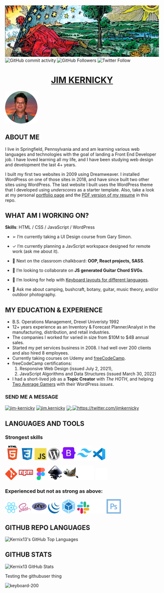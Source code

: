 <!-- [![Jim's GitHub Banner](./assets/GitHubBanner500.jpg)](https://kernixwebdesign.com/) -->

[![Jim's GitHub Banner](./assets/GitHubAlchemy1.jpg)](https://kernixwebdesign.com/resume-portfolio.html)
![GitHub commit activity](https://img.shields.io/github/commit-activity/y/Kernix13/Kernix13?style=for-the-badge)
![GitHub Followers](https://img.shields.io/github/followers/Kernix13?style=for-the-badge)
![Twitter Follow](https://img.shields.io/twitter/follow/jimkernicky?style=social)

<!-- ![freeCodeCamp](https://img.shields.io/freecodecamp/points/fccb4a9d0f6-135f-4a94-97f5-795068269ca7?label=freeCodeCamp&style=for-the-badge) -->
<!-- ![GitHub all releases](https://img.shields.io/github/downloads/Kernix13/Kernix13/total?style=flat-square) -->
<!-- [![hits](https://hits.deltapapa.io/github/Kernix13/hits-badge.svg)](https://hits.deltapapa.io) -->

**<h1 align="center"><ins>JIM KERNICKY</ins></h1>**

<img src="https://github.com/Kernix13/Kernix13/blob/main/circle-profile-pic.png" >

## ABOUT ME

I live in Springfield, Pennsylvania and and am learning various web languages and technologies with the goal of landing a Front End Developer job. I have loved learning all my life, and I have been studying web design and development the last 4+ years.

I built my first two websites in 2009 using Dreamweaver. I installed WordPress on one of those sites in 2018, and have since built two other sites using WordPress. The last website I built uses the WordPress theme that I developed using _underscores_ as a starter template. Also, take a look at my personal [portfolio page](https://courageous-cuchufli-816711.netlify.app/) and the [PDF version of my resume](https://github.com/Kernix13/Kernix13/blob/main/resume.pdf) in this repo.

## WHAT AM I WORKING ON?

**Skills**: HTML / CSS / JavaScript / WordPress

- &#10146; I’m currently taking a UI Design course from Gary Simon.

- &check; I’m currently planning a JavScript workspace designed for remote work (ask me about it).

- 🌱 Next on the classroom chalkboard: **OOP, React projects, SASS**.

- 👯 I’m looking to collaborate on **JS generated Guitar Chord SVGs**.

- 🤝 I’m looking for help with [Keyboard layouts for different languages](https://eloquent-pie-e9cd08.netlify.app/).

- 💬 Ask me about camping, bushcraft, botany, guitar, music theory, and/or outdoor photography.

<!-- ## MY LATEST BLOG POSTS

- [Learn JavaScript: String and Array Methods](https://kernixwebdesign.com/website/learn-javascript-string-array-methods/)
- [Markdown Cheat Sheet for Beginners](https://kernixwebdesign.com/website/code/markdown-cheat-sheet-beginners/)
- [18 Graphic Design Tips for Your Website](https://kernixwebdesign.com/website/18-graphic-design-tips-websites/)
- [WordPress Recent Posts using a Custom Query](https://kernixwebdesign.com/website/code/wordpress-recent-posts-using-a-custom-query/) -->

## MY EDUCATION & EXPERIENCE

- B.S. Operations Management, Drexel Univeristy 1992
- 12+ years experience as an Inventory & Forecast Planner/Analyst in the manufacturing, distribution, and retail industries.
- The companies I worked for varied in size from $10M to $4B annual sales.
- Started my pet services business in 2008. I had well over 200 clients and also hired 8 employees.
- Currently taking courses on Udemy and [freeCodeCamp](https://www.freecodecamp.org/fccb4a9d0f6-135f-4a94-97f5-795068269ca7).
- freeCodeCamp certifications:
  1. Responsive Web Design (issued July 2, 2021),
  2. JavaScript Algorithms and Data Structures (issued March 30, 2022)
- I had a short-lived job as a **Topic Creator** with _The HOTH_, and helping [Two Average Gamers](https://twoaveragegamers.com/) with their WordPress _issues_.

### SEND ME A MESSAGE

<p align="left">
<a href="https://linkedin.com/in/jim-kernicky" target="blank"><img align="center" src="https://raw.githubusercontent.com/rahuldkjain/github-profile-readme-generator/master/src/images/icons/Social/linked-in-alt.svg" alt="jim-kernicky" height="24" width="32" /></a>
<a href="https://fb.com/jim.kernicky" target="blank"><img align="center" src="https://raw.githubusercontent.com/rahuldkjain/github-profile-readme-generator/master/src/images/icons/Social/facebook.svg" alt="jim.kernicky" height="24" width="32" /></a>
<a href="mailto:jimkernicky@gmail.com">
  <img align="center" width="30" src="https://cdn-icons-png.flaticon.com/512/281/281769.png" />
</a>
<a href="https://twitter.com/jimkernicky" target="blank"><img align="center" src="https://raw.githubusercontent.com/rahuldkjain/github-profile-readme-generator/master/src/images/icons/Social/twitter.svg" alt="https://twitter.com/jimkernicky" height="27" width="36" />
</a>
</p>

## LANGUAGES AND TOOLS

### Strongest skills

<p align="left">
<span><img src="https://raw.githubusercontent.com/devicons/devicon/master/icons/html5/html5-original-wordmark.svg" width="48" height="48" alt="html icon" title="HTML5"/></span>
<span><img src="https://raw.githubusercontent.com/devicons/devicon/master/icons/css3/css3-original.svg" width="40" height="40" alt="css icon" title="CSS3" /></span>
<span><img src="https://raw.githubusercontent.com/devicons/devicon/master/icons/javascript/javascript-original.svg" width="40" height="40"  alt="javascript icon" title="JavaScript" /></span>
<span><img src="https://raw.githubusercontent.com/devicons/devicon/master/icons/wordpress/wordpress-plain.svg" width="40" height="40" alt="wordpress icon" title="WordPress" /></span>
<span><img src="https://raw.githubusercontent.com/devicons/devicon/master/icons/bootstrap/bootstrap-original.svg" width="48" height="48" alt="bootstrap icon" title="Bootstrap" /></span>
<span><img src="https://raw.githubusercontent.com/devicons/devicon/master/icons/tailwindcss/tailwindcss-plain.svg" width="48" height="48" alt="tailwind icon" title="Tailwind CSS" /></span>
<span><img src="https://raw.githubusercontent.com/devicons/devicon/master/icons/vscode/vscode-original.svg" width="40" height="40" alt="vs code icon" title="VS Code" /></span>
</p>
<p align="left">
<span><img src="https://raw.githubusercontent.com/devicons/devicon/master/icons/git/git-original.svg" width="40" height="40" alt="git icon" title="Git" /></span>
<span><img src="https://raw.githubusercontent.com/devicons/devicon/master/icons/npm/npm-original-wordmark.svg" width="48" height="48" alt="npm icon" title="NPM" /></span>
<span><img src="https://raw.githubusercontent.com/devicons/devicon/master/icons/figma/figma-original.svg" width="40" height="40" alt="figma icon" title="Figma" /></span>
<span><img src="https://raw.githubusercontent.com/devicons/devicon/master/icons/inkscape/inkscape-original.svg" width="48" height="48" alt="inkscape icon" title="Inkscape" /></span>
<span><img src="https://raw.githubusercontent.com/devicons/devicon/master/icons/gimp/gimp-original.svg" width="48" height="48" alt="gimp icon" title="GIMP" /></span>
<span><img src="https://github.com/Kernix13/Kernix13/blob/main/assets/markdown.svg" width="48" height="48" alt="markdown icon" title="Markdown" /></span>
<span><img src="https://github.com/Kernix13/Kernix13/blob/main/assets/codepen.svg" width="40" height="40" alt="codepen icon" title="CodePen" /></span>
</p>

### Experienced but not as strong as above:

<p align="left">
<span><img src="https://raw.githubusercontent.com/devicons/devicon/master/icons/react/react-original.svg" width="40" height="40" alt="react icon" title="React" /></span>
<span><img src="https://raw.githubusercontent.com/devicons/devicon/master/icons/sass/sass-original.svg" width="40" height="40" alt="sass icon" title="SCSS" /></span>
<span><img src="https://raw.githubusercontent.com/devicons/devicon/master/icons/php/php-original.svg" width="48" height="48" alt="php icon" title="PHP" /></span>
<span><img src="https://raw.githubusercontent.com/devicons/devicon/master/icons/jquery/jquery-original.svg" width="40" height="40" alt="jquery icon" title="jQuery" /></span>
<span><img src="https://raw.githubusercontent.com/devicons/devicon/master/icons/webpack/webpack-original.svg" width="48" height="48" alt="webpack icon" title="Webpack" /></span>
<span><img src="https://raw.githubusercontent.com/devicons/devicon/master/icons/slack/slack-original.svg" width="40" height="40" alt="slack icon" title="Slack" /></span>
<!-- <span><img src="https://www.vectorlogo.zone/logos/getpostman/getpostman-icon.svg" width="40" height="40" alt="postman icon" title="Postman" /></span> -->
<span><img src="https://github.com/Kernix13/Kernix13/blob/main/assets/git-bash.svg" width="48" height="48" alt="bash icon" title="Git Bash" /></span>
<span><img src="https://raw.githubusercontent.com/devicons/devicon/master/icons/photoshop/photoshop-line.svg" width="48" height="48" alt="photoshop icon" title="Photoshop" /></span>
</p>

<!-- ### Limited experience with the following -->
<!-- 
### Familiar but less experience using:

<p align="left">

<span><img src="https://raw.githubusercontent.com/devicons/devicon/master/icons/php/php-original.svg" width="48" height="48" alt="php icon" title="PHP" /></span>
<span><img src="https://raw.githubusercontent.com/devicons/devicon/master/icons/firebase/firebase-plain.svg" width="48" height="48" alt="firebase icon" title="Firebase" /></span>
<span><img src="https://raw.githubusercontent.com/devicons/devicon/master/icons/nodejs/nodejs-original.svg" width="40" height="40" alt="nodejs icon" title="Node.js" /></span>
<span><img src="https://raw.githubusercontent.com/devicons/devicon/master/icons/mysql/mysql-original.svg" width="48" height="48" alt="mysql icon" title="MySQL" /></span>
<span><img src="https://raw.githubusercontent.com/devicons/devicon/master/icons/mongodb/mongodb-original.svg" width="48" height="48" alt="mongodb icon" title="MongoDB" /></span>
<span><img src="https://raw.githubusercontent.com/devicons/devicon/master/icons/vuejs/vuejs-original.svg" width="48" height="48" alt="vuejs icon" title="Vue.js" /></span>
<span><img src="https://github.com/Kernix13/Kernix13/blob/main/assets/express.svg" width="48" height="48" alt="express icon" title="Express.js" /></span>
</p>
-->

## GITHUB REPO LANGUAGES

<p><img src="https://github-readme-stats.vercel.app/api/top-langs?username=kernix13&show_icons=true&locale=en&count_private=true&layout=compact&theme=react&hide_border=true&bg_color=0D1117" alt="Kernix13's GitHub Top Languages" /></p>

## GITHUB STATS

<p><img src="https://github-readme-stats.vercel.app/api?username=kernix13&show_icons=true&count_private=true&theme=react&hide_border=true&bg_color=0D1117" alt="Kernix13 GitHub Stats" /></p>

Testing the githubuser thing

![keyboard-200](https://user-images.githubusercontent.com/66497948/228983513-f34b897e-3dfb-4e11-85de-297d0c4ea317.jpg)

